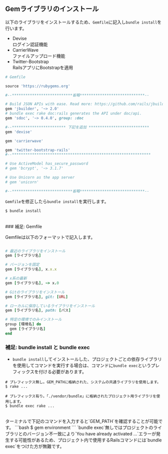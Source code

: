 ## Gemライブラリのインストール

以下のライブラリをインストールするため、`Gemfile`に記入し`bundle install`を行います。
- Devise<br>
  ログイン認証機能
- CarrierWave<br>
  ファイルアップロード機能
- Twitter-Bootstrap<br>
  RailsアプリにBootstrapを適用

```ruby
# Gemfile

source 'https://rubygems.org'

#--***************************省略*****************************--

# Build JSON APIs with ease. Read more: https://github.com/rails/jbuilder
gem 'jbuilder', '~> 2.0'
# bundle exec rake doc:rails generates the API under doc/api.
gem 'sdoc', '~> 0.4.0', group: :doc

#--************************ 下記を追加 ***************************
gem 'devise'

gem 'carrierwave'

gem 'twitter-bootstrap-rails'
#--**************************************************************

# Use ActiveModel has_secure_password
# gem 'bcrypt', '~> 3.1.7'

# Use Unicorn as the app server
# gem 'unicorn'

#--***************************省略*****************************--

```

`Gemfile`を修正したら`bundle install`を実行します。

```bash
$ bundle install
```

<br>
### 補足: Gemfile

Gemfileは以下のフォーマットで記入します。

```ruby

# 最近のライブラリをインストール
gem [ライブラリ名]

# バージョンを固定
gem [ライブラリ名], x.x.x

# x系の最新
gem [ライブラリ名], ~> x.0

# Gitのライブラリをインストール
gem [ライブラリ名], git: [URL]

# ローカルに保存しているライブラリをインストール
gem [ライブラリ名], path: [パス]

# 特定の環境でのみインストール
group [環境名] do
  gem [ライブラリ名]
end

```

### 補足: bundle install と bundle exec

- `bundle install`してインストールした、プロジェクトごとの依存ライブラリを使用してコマンドを実行する場合は、コマンドに`bundle exec`というプレフィックスを付ける必要があります。

```
# プレフィックス無し。GEM_PATHに格納された、システムの共通ライブラリを使用します。
$ rake ...

# プレフィックス有り。「./vendor/bundle」に格納されたプロジェクト用ライブラリを使用します。
$ bundle exec rake ...

```
<br>
ターミナルで下記のコマンドを入力すると`GEM_PATH`を確認することが可能です。
```bash
$ gem environment
```
`bundle exec`無しではプロジェクトのライブラリとのバージョン不一致により`You have already activated ...`エラーが発生する可能性があるため、プロジェクト内で使用するRailsコマンドには`bundle exec`をつけた方が無難です。
